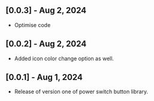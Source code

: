 ## [0.0.3] - Aug 2, 2024

* Optimise code 

 ## [0.0.2] - Aug 2, 2024

* Added icon color change option as well.

## [0.0.1] - Aug 1, 2024

* Release of version one of power switch button library.